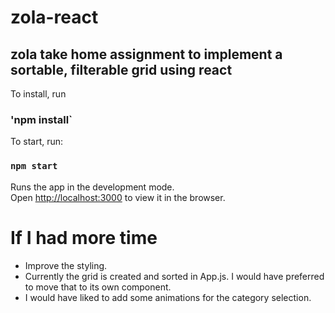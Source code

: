 # zola-react

## zola take home assignment to implement a sortable, filterable grid using react



To install, run 

### 'npm install`


To start, run:
### `npm start`


Runs the app in the development mode.<br>
Open [http://localhost:3000](http://localhost:3000) to view it in the browser.

# If I had more time

* Improve the styling.  
* Currently the grid is created and sorted in App.js.  I would have preferred to move that to its own component.  
* I would have liked to add some animations for the category selection.
